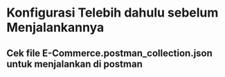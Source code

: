 <h1>Konfigurasi Telebih dahulu sebelum Menjalankannya</h1>

<h2>Cek file E-Commerce.postman_collection.json untuk menjalankan di postman</h2>